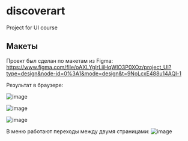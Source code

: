# discoverart
Project for UI course

## Макеты
Проект был сделан по макетам из Figma:
https://www.figma.com/file/oAXLYgIrLiiHqWIO3P0XOz/project_UI?type=design&node-id=0%3A1&mode=design&t=9NoLcxE488u14AQl-1

Результат в браузере:

![image](https://github.com/ednastik/discoverart/assets/32436602/cbfeb813-bc4d-45d8-a28b-2b117a324826)

![image](https://github.com/ednastik/discoverart/assets/32436602/291bec51-5e0f-4cfe-b49c-7a2db615ce05)

![image](https://github.com/ednastik/discoverart/assets/32436602/a0337bf3-bef2-4168-afb8-fbfe7e1b9da6)


В меню работают переходы между двумя страницами:
![image](https://github.com/ednastik/discoverart/assets/32436602/20eaf9ab-55ac-402a-a4e9-4320a04908af)




